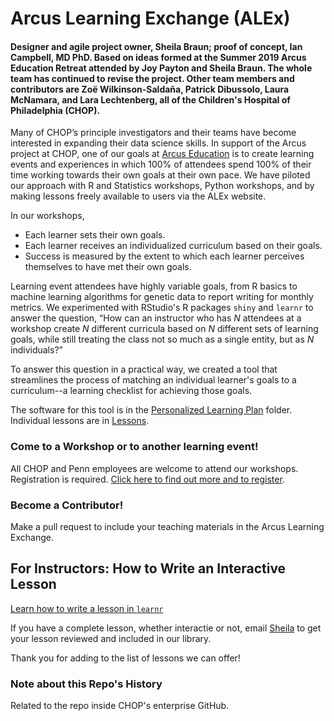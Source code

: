 # Arcus Learning Exchange (ALEx)

#### Designer and agile project owner, Sheila Braun; proof of concept, Ian Campbell, MD PhD. Based on ideas formed at the Summer 2019 Arcus Education Retreat attended by Joy Payton and Sheila Braun. The whole team has continued to revise the project. Other team members and contributors are Zoë Wilkinson-Saldaña, Patrick Dibussolo, Laura McNamara, and Lara Lechtenberg, all of the Children's Hospital of Philadelphia (CHOP).

Many of CHOP’s principle investigators and their teams have become interested in expanding their data science skills. In support of the Arcus project at CHOP, one of our goals at [Arcus Education](https://education.arcus.chop.edu) is to create learning events and experiences in which 100% of attendees spend 100% of their time working towards their own goals at their own pace. We have piloted our approach with R and Statistics workshops, Python workshops, and by making lessons freely available to users via the ALEx website. 

In our workshops, 

* Each learner sets their own goals.    
* Each learner receives an individualized curriculum based on their goals.   
* Success is measured by the extent to which each learner perceives themselves to have met their own goals.

Learning event attendees have highly variable goals, from R basics to machine learning algorithms for genetic data to report writing for monthly metrics. We experimented with RStudio's R packages `shiny` and `learnr` to answer the question, “How can an instructor who has _N_ attendees at a workshop create _N_ different curricula based on _N_ different sets of learning goals, while still treating the class not so much as a single entity, but as _N_ individuals?” 

To answer this question in a practical way, we created a tool that streamlines the process of matching an individual learner's goals to a curriculum--a learning checklist for achieving those goals.

The software for this tool is in the [Personalized Learning Plan](https://github.research.chop.edu/braunsb/Arcus-Education-Lessons-and-Learning-Plan-Generator/tree/master/Personalized-Learning-Plan) folder. Individual lessons are in [Lessons](https://arcus/ALEx-Lessons). 

### Come to a Workshop or to another learning event!

All CHOP and Penn employees are welcome to attend our workshops. Registration is required. [Click here to find out more and to register](http://bit.ly/CHOP-ALEx-Registration). 

### Become a Contributor!

Make a pull request to include your teaching materials in the Arcus Learning Exchange.


## For Instructors: How to Write an Interactive Lesson

[Learn how to write a lesson in `learnr`](https://alex.arcus.chop.edu/learnr-with-alex/)

If you have a complete lesson, whether interactie or not, email [Sheila](braunsb@email.chop.edu) to get your lesson reviewed and included in our library. 

Thank you for adding to the list of lessons we can offer!

### Note about this Repo's History

Related to the repo inside CHOP's enterprise GitHub. 
